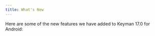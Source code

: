 ```yaml
---
title: What's New
---
```

Here are some of the new features we have added to Keyman 17.0 for Android:
